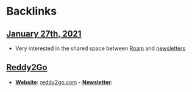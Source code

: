 
# Backlinks
## [January 27th, 2021](<January 27th, 2021.md>)
- Very interested in the shared space between [Roam](<Roam.md>) and [newsletters]([Newsletter](<Newsletter.md>))

## [Reddy2Go](<Reddy2Go.md>)
- **[Website](<Website.md>):** [reddy2go.com](https://reddy2go.com)
        - **[Newsletter](<Newsletter.md>):**

